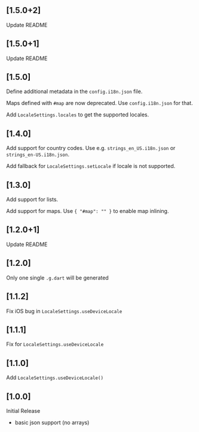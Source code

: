 ## [1.5.0+2]

Update README

## [1.5.0+1]

Update README

## [1.5.0]

Define additional metadata in the `config.i18n.json` file.

Maps defined with `#map` are now deprecated. Use `config.i18n.json` for that.

Add `LocaleSettings.locales` to get the supported locales.

## [1.4.0]

Add support for country codes. Use e.g. `strings_en_US.i18n.json` or `strings_en-US.i18n.json`.

Add fallback for `LocaleSettings.setLocale` if locale is not supported.

## [1.3.0]

Add support for lists.

Add support for maps. Use `{ "#map": "" }` to enable map inlining.

## [1.2.0+1]

Update README

## [1.2.0]

Only one single `.g.dart` will be generated

## [1.1.2]

Fix iOS bug in `LocaleSettings.useDeviceLocale`

## [1.1.1]

Fix for `LocaleSettings.useDeviceLocale`

## [1.1.0]

Add `LocaleSettings.useDeviceLocale()`

## [1.0.0]

Initial Release
- basic json support (no arrays)
